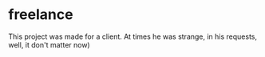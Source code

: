 # freelance

This project was made for a client. At times he was strange, in his requests, well, it don't matter now)
